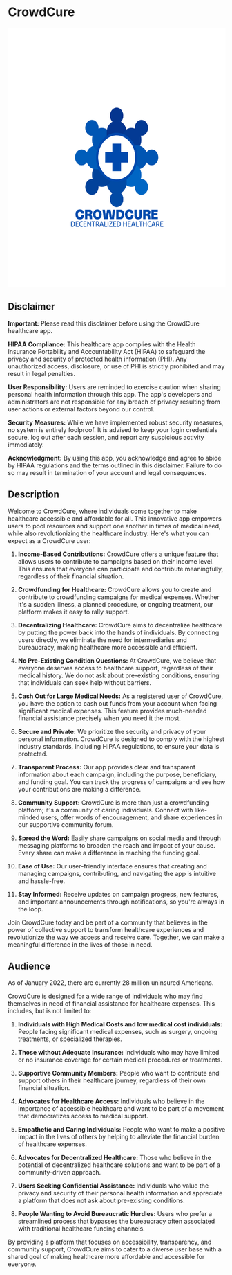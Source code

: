 # CrowdCure
<p align="center">
  <img src="logo.png"  width="600" height="600">
</p>

## Disclaimer

**Important:** Please read this disclaimer before using the CrowdCure healthcare app.

**HIPAA Compliance:** This healthcare app complies with the Health Insurance Portability and Accountability Act (HIPAA) to safeguard the privacy and security of protected health information (PHI). Any unauthorized access, disclosure, or use of PHI is strictly prohibited and may result in legal penalties.

**User Responsibility:** Users are reminded to exercise caution when sharing personal health information through this app. The app's developers and administrators are not responsible for any breach of privacy resulting from user actions or external factors beyond our control.

**Security Measures:** While we have implemented robust security measures, no system is entirely foolproof. It is advised to keep your login credentials secure, log out after each session, and report any suspicious activity immediately.

**Acknowledgment:** By using this app, you acknowledge and agree to abide by HIPAA regulations and the terms outlined in this disclaimer. Failure to do so may result in termination of your account and legal consequences.

## Description

Welcome to CrowdCure, where individuals come together to make healthcare accessible and affordable for all. This innovative app empowers users to pool resources and support one another in times of medical need, while also revolutionizing the healthcare industry. Here's what you can expect as a CrowdCure user:

1. **Income-Based Contributions:** CrowdCure offers a unique feature that allows users to contribute to campaigns based on their income level. This ensures that everyone can participate and contribute meaningfully, regardless of their financial situation.

2. **Crowdfunding for Healthcare:** CrowdCure allows you to create and contribute to crowdfunding campaigns for medical expenses. Whether it's a sudden illness, a planned procedure, or ongoing treatment, our platform makes it easy to rally support.

3. **Decentralizing Healthcare:** CrowdCure aims to decentralize healthcare by putting the power back into the hands of individuals. By connecting users directly, we eliminate the need for intermediaries and bureaucracy, making healthcare more accessible and efficient.

4. **No Pre-Existing Condition Questions:** At CrowdCure, we believe that everyone deserves access to healthcare support, regardless of their medical history. We do not ask about pre-existing conditions, ensuring that individuals can seek help without barriers.

5. **Cash Out for Large Medical Needs:** As a registered user of CrowdCure, you have the option to cash out funds from your account when facing significant medical expenses. This feature provides much-needed financial assistance precisely when you need it the most.

6. **Secure and Private:** We prioritize the security and privacy of your personal information. CrowdCure is designed to comply with the highest industry standards, including HIPAA regulations, to ensure your data is protected.

7. **Transparent Process:** Our app provides clear and transparent information about each campaign, including the purpose, beneficiary, and funding goal. You can track the progress of campaigns and see how your contributions are making a difference.

8. **Community Support:** CrowdCure is more than just a crowdfunding platform; it's a community of caring individuals. Connect with like-minded users, offer words of encouragement, and share experiences in our supportive community forum.

9. **Spread the Word:** Easily share campaigns on social media and through messaging platforms to broaden the reach and impact of your cause. Every share can make a difference in reaching the funding goal.

10. **Ease of Use:** Our user-friendly interface ensures that creating and managing campaigns, contributing, and navigating the app is intuitive and hassle-free.

11. **Stay Informed:** Receive updates on campaign progress, new features, and important announcements through notifications, so you're always in the loop.

Join CrowdCure today and be part of a community that believes in the power of collective support to transform healthcare experiences and revolutionize the way we access and receive care. Together, we can make a meaningful difference in the lives of those in need.

## Audience

As of January 2022, there are currently 28 million uninsured Americans.

CrowdCure is designed for a wide range of individuals who may find themselves in need of financial assistance for healthcare expenses. This includes, but is not limited to:

1. **Individuals with High Medical Costs and low medical cost individuals:** People facing significant medical expenses, such as surgery, ongoing treatments, or specialized therapies.

2. **Those without Adequate Insurance:** Individuals who may have limited or no insurance coverage for certain medical procedures or treatments.

3. **Supportive Community Members:** People who want to contribute and support others in their healthcare journey, regardless of their own financial situation.

4. **Advocates for Healthcare Access:** Individuals who believe in the importance of accessible healthcare and want to be part of a movement that democratizes access to medical support.

5. **Empathetic and Caring Individuals:** People who want to make a positive impact in the lives of others by helping to alleviate the financial burden of healthcare expenses.

6. **Advocates for Decentralized Healthcare:** Those who believe in the potential of decentralized healthcare solutions and want to be part of a community-driven approach.

7. **Users Seeking Confidential Assistance:** Individuals who value the privacy and security of their personal health information and appreciate a platform that does not ask about pre-existing conditions.

8. **People Wanting to Avoid Bureaucratic Hurdles:** Users who prefer a streamlined process that bypasses the bureaucracy often associated with traditional healthcare funding channels.

By providing a platform that focuses on accessibility, transparency, and community support, CrowdCure aims to cater to a diverse user base with a shared goal of making healthcare more affordable and accessible for everyone.

